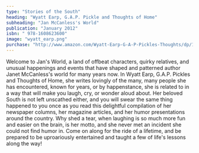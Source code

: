 ```yaml
---
type: "Stories of the South"
heading: "Wyatt Earp, G.A.P. Pickle and Thoughts of Home"
subheading: "Jan McCanless's World"
publication: "January 2012"
isbn: " 978-1608623600"
image: "wyatt_earp.png"
purchase: "http://www.amazon.com/Wyatt-Earp-G-A-P-Pickles-Thoughts/dp/1608623602"
---
```

Welcome to Jan's World, a land of offbeat characters, quirky relatives, and unusual happenings and events that have shaped and patterned author Janet McCanless's world for many years now. In Wyatt Earp, G.A.P. Pickles and Thoughts of Home, she writes lovingly of the many, many people she has encountered, known for years, or by happenstance, she is related to in a way that will make you laugh, cry, or wonder aloud about. Her beloved South is not left unscathed either, and you will swear the same thing happened to you once as you read this delightful compilation of her newspaper columns, her magazine articles, and her humor presentations around the country. Why shed a tear, when laughing is so much more fun and easier on the brain, is her motto, and she never met an incident she could not find humor in. Come on along for the ride of a lifetime, and be prepared to be uproariously entertained and taught a few of life's lessons along the way!
